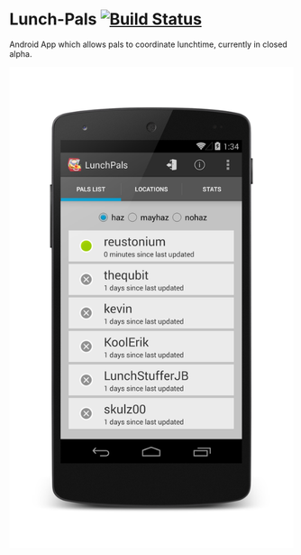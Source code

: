 Lunch-Pals [![Build Status](https://travis-ci.org/reustonium/Lunch-Pals.png?branch=master)](https://travis-ci.org/reustonium/Lunch-Pals)
==========

Android App which allows pals to coordinate lunchtime, currently in closed alpha.

![screenshot](https://github.com/reustonium/Lunch-Pals/blob/master/screenshots/LP_ScreenShot_v0.3.0.png?raw=true)
